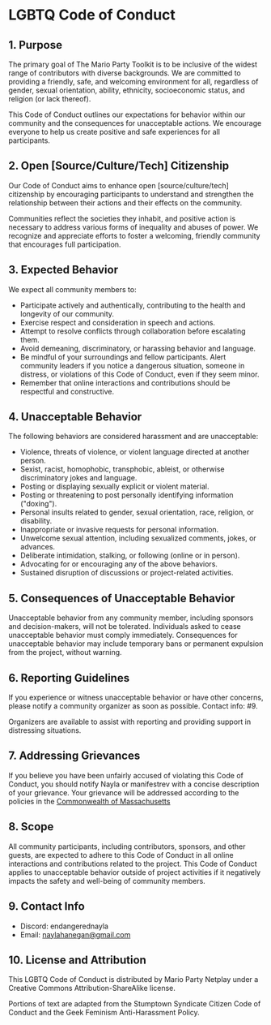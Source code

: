 # LGBTQ Code of Conduct

## 1. Purpose

The primary goal of The Mario Party Toolkit is to be inclusive of the widest range of contributors with diverse backgrounds. We are committed to providing a friendly, safe, and welcoming environment for all, regardless of gender, sexual orientation, ability, ethnicity, socioeconomic status, and religion (or lack thereof).

This Code of Conduct outlines our expectations for behavior within our community and the consequences for unacceptable actions. We encourage everyone to help us create positive and safe experiences for all participants.

## 2. Open [Source/Culture/Tech] Citizenship

Our Code of Conduct aims to enhance open [source/culture/tech] citizenship by encouraging participants to understand and strengthen the relationship between their actions and their effects on the community.

Communities reflect the societies they inhabit, and positive action is necessary to address various forms of inequality and abuses of power. We recognize and appreciate efforts to foster a welcoming, friendly community that encourages full participation.

## 3. Expected Behavior

We expect all community members to:

- Participate actively and authentically, contributing to the health and longevity of our community.
- Exercise respect and consideration in speech and actions.
- Attempt to resolve conflicts through collaboration before escalating them.
- Avoid demeaning, discriminatory, or harassing behavior and language.
- Be mindful of your surroundings and fellow participants. Alert community leaders if you notice a dangerous situation, someone in distress, or violations of this Code of Conduct, even if they seem minor.
- Remember that online interactions and contributions should be respectful and constructive.

## 4. Unacceptable Behavior

The following behaviors are considered harassment and are unacceptable:

- Violence, threats of violence, or violent language directed at another person.
- Sexist, racist, homophobic, transphobic, ableist, or otherwise discriminatory jokes and language.
- Posting or displaying sexually explicit or violent material.
- Posting or threatening to post personally identifying information ("doxing").
- Personal insults related to gender, sexual orientation, race, religion, or disability.
- Inappropriate or invasive requests for personal information.
- Unwelcome sexual attention, including sexualized comments, jokes, or advances.
- Deliberate intimidation, stalking, or following (online or in person).
- Advocating for or encouraging any of the above behaviors.
- Sustained disruption of discussions or project-related activities.

## 5. Consequences of Unacceptable Behavior

Unacceptable behavior from any community member, including sponsors and decision-makers, will not be tolerated. Individuals asked to cease unacceptable behavior must comply immediately. Consequences for unacceptable behavior may include temporary bans or permanent expulsion from the project, without warning.

## 6. Reporting Guidelines

If you experience or witness unacceptable behavior or have other concerns, please notify a community organizer as soon as possible. Contact info: #9.

Organizers are available to assist with reporting and providing support in distressing situations.

## 7. Addressing Grievances

If you believe you have been unfairly accused of violating this Code of Conduct, you should notify Nayla or manifestrev with a concise description of your grievance. Your grievance will be addressed according to the policies in the [Commonwealth of Massachusetts](https://malegislature.gov/Laws/GeneralLaws/PartI/TitleXXII/Chapter161A/Section26)

## 8. Scope

All community participants, including contributors, sponsors, and other guests, are expected to adhere to this Code of Conduct in all online interactions and contributions related to the project. This Code of Conduct applies to unacceptable behavior outside of project activities if it negatively impacts the safety and well-being of community members.

## 9. Contact Info

- Discord: endangerednayla
- Email: naylahanegan@gmail.com

## 10. License and Attribution

This LGBTQ Code of Conduct is distributed by Mario Party Netplay under a Creative Commons Attribution-ShareAlike license.

Portions of text are adapted from the Stumptown Syndicate Citizen Code of Conduct and the Geek Feminism Anti-Harassment Policy.
